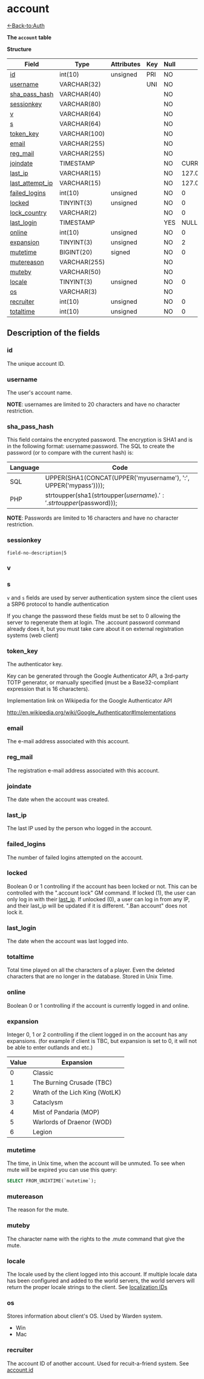 # account

[<-Back-to:Auth](database-auth.md)

**The `account` table**

**Structure**

| Field                 | Type         | Attributes | Key | Null | Default           | Extra          | Comment    |
|-----------------------|--------------|------------|-----|------|-------------------|----------------|------------|
| [id][1]               | int(10)      | unsigned   | PRI | NO   |                   | auto_increment | Identifier |
| [username][2]         | VARCHAR(32)  |            | UNI | NO   |                   |                |            |
| [sha_pass_hash][3]    | VARCHAR(40)  |            |     | NO   |                   |                |            |
| [sessionkey][4]       | VARCHAR(80)  |            |     | NO   |                   |                |            |
| [v][5]                | VARCHAR(64)  |            |     | NO   |                   |                |            |
| [s][6]                | VARCHAR(64)  |            |     | NO   |                   |                |            |
| [token_key][7]        | VARCHAR(100) |            |     | NO   |                   |                |            |
| [email][8]            | VARCHAR(255) |            |     | NO   |                   |                |            |
| [reg_mail][9]         | VARCHAR(255) |            |     | NO   |                   |                |            |
| [joindate][10]        | TIMESTAMP    |            |     | NO   | CURRENT_TIMESTAMP |                |            |
| [last_ip][11]         | VARCHAR(15)  |            |     | NO   | 127.0.0.1         |                |            |
| [last_attempt_ip][12] | VARCHAR(15)  |            |     | NO   | 127.0.0.1         |                |            |
| [failed_logins][13]   | int(10)      | unsigned   |     | NO   | 0                 |                |            |
| [locked][14]          | TINYINT(3)   | unsigned   |     | NO   | 0                 |                |            |
| [lock_country][15]    | VARCHAR(2)   |            |     | NO   | 0                 |                |            |
| [last_login][16]      | TIMESTAMP    |            |     | YES  | NULL              |                |            |
| [online][17]          | int(10)      | unsigned   |     | NO   | 0                 |                |            |
| [expansion][18]       | TINYINT(3)   | unsigned   |     | NO   | 2                 |                |            |
| [mutetime][19]        | BIGINT(20)   | signed     |     | NO   | 0                 |                |            |
| [mutereason][20]      | VARCHAR(255) |            |     | NO   |                   |                |            |
| [muteby][21]          | VARCHAR(50)  |            |     | NO   |                   |                |            |
| [locale][22]          | TINYINT(3)   | unsigned   |     | NO   | 0                 |                |            |
| [os][23]              | VARCHAR(3)   |            |     | NO   |                   |                |            |
| [recruiter][24]       | int(10)      | unsigned   |     | NO   | 0                 |                |            |
| [totaltime][25]       | int(10)      | unsigned   |     | NO   | 0                 |                |            |

[1]: #id
[2]: #username
[3]: #sha_pass_hash
[4]: #sessionkey
[5]: #v
[6]: #s
[7]: #token_key
[8]: #email
[9]: #reg_mail
[10]: #joindate
[11]: #last_ip
[12]: #last_attempt_ip
[13]: #failed_logins
[14]: #locked
[15]: #lock_country
[16]: #last_login
[17]: #online
[18]: #expansion
[19]: #mutetime
[20]: #mutereason
[21]: #muteby
[22]: #locale
[23]: #os
[24]: #recruiter
[25]: #totaltime

## Description of the fields

### id

The unique account ID.

### username

The user's account name.

**NOTE**: usernames are limited to 20 characters and have no character restriction.

### sha_pass_hash

This field contains the encrypted password. The encryption is SHA1 and is in the following format: username:password. The SQL to create the password (or to compare with the current hash) is:

| Language | Code                                                                |
|----------|---------------------------------------------------------------------|
| SQL      | UPPER(SHA1(CONCAT(UPPER('myusername'), ':', UPPER('mypass'))));     |
| PHP      | strtoupper(sha1(strtoupper($username).':'.strtoupper($password)));  |

**NOTE**: Passwords are limited to 16 characters and have no character restriction.

### sessionkey

`field-no-description|5`

### v
### s

`v` and `s` fields are used by server authentication system since the client uses a SRP6 protocol to handle authentication

If you change the password these fields must be set to 0 allowing the server to regenerate them at login. 
The .account password command already does it, but you must take care about it on external registration systems (web client)

### **token_key**

The authenticator key.

Key can be generated through the Google Authenticator API, a 3rd-party TOTP generator, or manually specified (must be a Base32-compliant expression that is 16 characters).

Implementation link on Wikipedia for the Google Authenticator API

<http://en.wikipedia.org/wiki/Google_Authenticator#Implementations>

### email

The e-mail address associated with this account.

### reg_mail

The registration e-mail address associated with this account.

### joindate

The date when the account was created.

### last_ip

The last IP used by the person who logged in the account.

### failed_logins

The number of failed logins attempted on the account.

### locked

Boolean 0 or 1 controlling if the account has been locked or not. This can be controlled with the ".account lock" GM command. If locked (1), the user can only log in with their [last_ip][11]. If unlocked (0), a user can log in from any IP, and their last_ip will be updated if it is different. ".Ban account" does not lock it.

### last_login

The date when the account was last logged into.

### totaltime

Total time played on all the characters of a player. Even the deleted characters that are no longer in the database.
Stored in Unix Time.

### online

Boolean 0 or 1 controlling if the account is currently logged in and online.

### expansion

Integer 0, 1 or 2 controlling if the client logged in on the account has any expansions. (for example if client is TBC, but expansion is set to 0, it will not be able to enter outlands and etc.)

| Value | Expansion                      |
|-------|--------------------------------|
| 0     | Classic                        |
| 1     | The Burning Crusade (TBC)      |
| 2     | Wrath of the Lich King (WotLK) |
| 3     | Cataclysm                      |
| 4     | Mist of Pandaria (MOP)         |
| 5     | Warlords of Draenor (WOD)      |
| 6     | Legion                         |

### mutetime

The time, in Unix time, when the account will be unmuted. To see when mute will be expired you can use this query:

```sql
SELECT FROM_UNIXTIME(`mutetime`);
```

### mutereason

The reason for the mute.

### muteby

The character name with the rights to the .mute command that give the mute.

### locale

The locale used by the client logged into this account. If multiple locale data has been configured and added to the world servers, the world servers will return the proper locale strings to the client. See [localization IDs](Localization_lang)

### os

Stores information about client's OS. Used by Warden system.

- Win
- Mac

### recruiter

The account ID of another account. Used for recuit-a-friend system. See [account.id][1]
